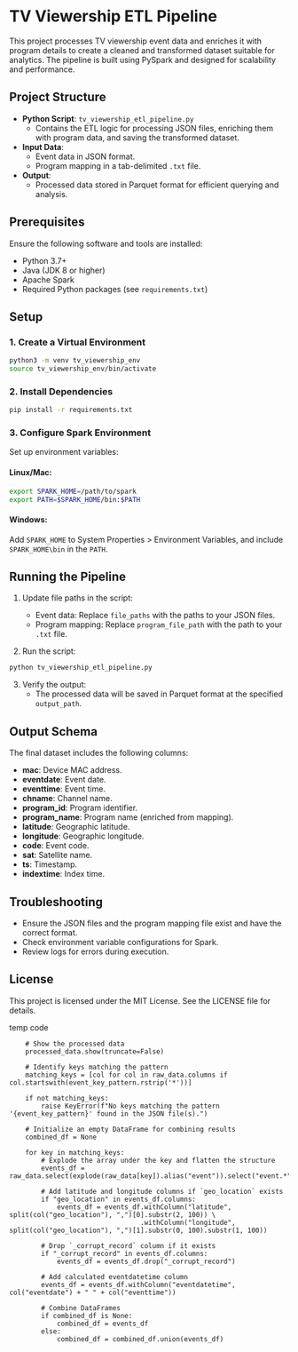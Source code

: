 # TV Viewership ETL Pipeline

This project processes TV viewership event data and enriches it with program details to create a cleaned and transformed dataset suitable for analytics. The pipeline is built using PySpark and designed for scalability and performance.


## Project Structure

- **Python Script**: `tv_viewership_etl_pipeline.py`
  - Contains the ETL logic for processing JSON files, enriching them with program data, and saving the transformed dataset.
- **Input Data**:
  - Event data in JSON format.
  - Program mapping in a tab-delimited `.txt` file.
- **Output**:
  - Processed data stored in Parquet format for efficient querying and analysis.

## Prerequisites

Ensure the following software and tools are installed:

- Python 3.7+
- Java (JDK 8 or higher)
- Apache Spark
- Required Python packages (see `requirements.txt`)

## Setup

### 1. Create a Virtual Environment

```bash
python3 -m venv tv_viewership_env
source tv_viewership_env/bin/activate
```

### 2. Install Dependencies

```bash
pip install -r requirements.txt
```

### 3. Configure Spark Environment

Set up environment variables:

#### Linux/Mac:
```bash
export SPARK_HOME=/path/to/spark
export PATH=$SPARK_HOME/bin:$PATH
```

#### Windows:
Add `SPARK_HOME` to System Properties > Environment Variables, and include `SPARK_HOME\bin` in the `PATH`.

## Running the Pipeline

1. Update file paths in the script:
   - Event data: Replace `file_paths` with the paths to your JSON files.
   - Program mapping: Replace `program_file_path` with the path to your `.txt` file.

2. Run the script:

```bash
python tv_viewership_etl_pipeline.py
```

3. Verify the output:
   - The processed data will be saved in Parquet format at the specified `output_path`.

## Output Schema

The final dataset includes the following columns:

- **mac**: Device MAC address.
- **eventdate**: Event date.
- **eventtime**: Event time.
- **chname**: Channel name.
- **program_id**: Program identifier.
- **program_name**: Program name (enriched from mapping).
- **latitude**: Geographic latitude.
- **longitude**: Geographic longitude.
- **code**: Event code.
- **sat**: Satellite name.
- **ts**: Timestamp.
- **indextime**: Index time.

## Troubleshooting

- Ensure the JSON files and the program mapping file exist and have the correct format.
- Check environment variable configurations for Spark.
- Review logs for errors during execution.

## License

This project is licensed under the MIT License. See the LICENSE file for details.



temp code 


        # Show the processed data
        processed_data.show(truncate=False)

        # Identify keys matching the pattern
        matching_keys = [col for col in raw_data.columns if col.startswith(event_key_pattern.rstrip('*'))]

        if not matching_keys:
            raise KeyError(f"No keys matching the pattern '{event_key_pattern}' found in the JSON file(s).")
        
        # Initialize an empty DataFrame for combining results
        combined_df = None

        for key in matching_keys:
            # Explode the array under the key and flatten the structure
            events_df = raw_data.select(explode(raw_data[key]).alias("event")).select("event.*")
            
            # Add latitude and longitude columns if `geo_location` exists
            if "geo_location" in events_df.columns:
                events_df = events_df.withColumn("latitude", split(col("geo_location"), ",")[0].substr(2, 100)) \
                                     .withColumn("longitude", split(col("geo_location"), ",")[1].substr(0, 100).substr(1, 100))
            
            # Drop `_corrupt_record` column if it exists
            if "_corrupt_record" in events_df.columns:
                events_df = events_df.drop("_corrupt_record")

            # Add calculated eventdatetime column
            events_df = events_df.withColumn("eventdatetime", col("eventdate") + " " + col("eventtime"))

            # Combine DataFrames
            if combined_df is None:
                combined_df = events_df
            else:
                combined_df = combined_df.union(events_df)
